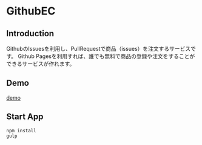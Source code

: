 # GithubEC

## Introduction

GithubのIssuesを利用し、PullRequestで商品（issues）を注文するサービスです。
Github Pagesを利用すれば、誰でも無料で商品の登録や注文をすることができるサービスが作れます。

## Demo

[demo](http://ganezasan.github.io/GithubEC/)

## Start App

```
npm install
gulp
```
